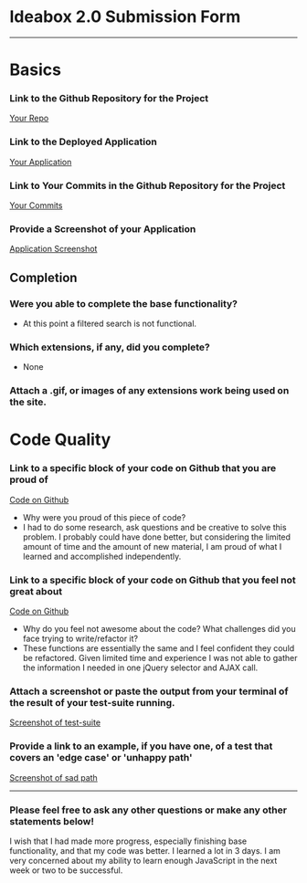# Ideabox 2.0 Submission Form

------

# Basics

### Link to the Github Repository for the Project
[Your Repo](https://github.com/kbs5280/idea_box)

### Link to the Deployed Application
[Your Application](http://idea-box-ks.herokuapp.com/)

### Link to Your Commits in the Github Repository for the Project
[Your Commits](https://github.com/kbs5280/idea_box/commits/master)

### Provide a Screenshot of your Application
[Application Screenshot](https://s21.postimg.org/frh85yqg7/Screen_Shot_2016_10_06_at_11_15_11_AM.png)

## Completion

### Were you able to complete the base functionality?
* At this point a filtered search is not functional.

### Which extensions, if any, did you complete?
* None

### Attach a .gif, or images of any extensions work being used on the site.

# Code Quality

### Link to a specific block of your code on Github that you are proud of
[Code on Github](https://github.com/kbs5280/idea_box/blob/master/app/assets/javascripts/edit_idea.js)

* Why were you proud of this piece of code?
* I had to do some research, ask questions and be creative to solve this problem. I probably could have done better, but considering the limited amount of time and the amount of new material, I am proud of what I learned and accomplished independently.

### Link to a specific block of your code on Github that you feel not great about
[Code on Github](https://github.com/kbs5280/idea_box/blob/master/app/assets/javascripts/quality_of_idea.js)

* Why do you feel not awesome about the code? What challenges did you face trying to write/refactor it?
* These functions are essentially the same and I feel confident they could be refactored. Given limited time and experience I was not able to gather the information I needed in one jQuery selector and AJAX call.

### Attach a screenshot or paste the output from your terminal of the result of your test-suite running.
[Screenshot of test-suite](https://s21.postimg.org/5dtpstjhz/Screen_Shot_2016_10_06_at_11_31_48_AM.png)

### Provide a link to an example, if you have one, of a test that covers an 'edge case' or 'unhappy path'
[Screenshot of sad path](https://s15.postimg.org/vdbesjdt7/Screen_Shot_2016_10_06_at_11_24_12_AM.png)

-----

### Please feel free to ask any other questions or make any other statements below!

 I wish that I had made more progress, especially finishing base functionality, and that my code was better. I learned a lot in 3 days. I am very concerned about my ability to learn enough JavaScript in the next week or two to be successful.
